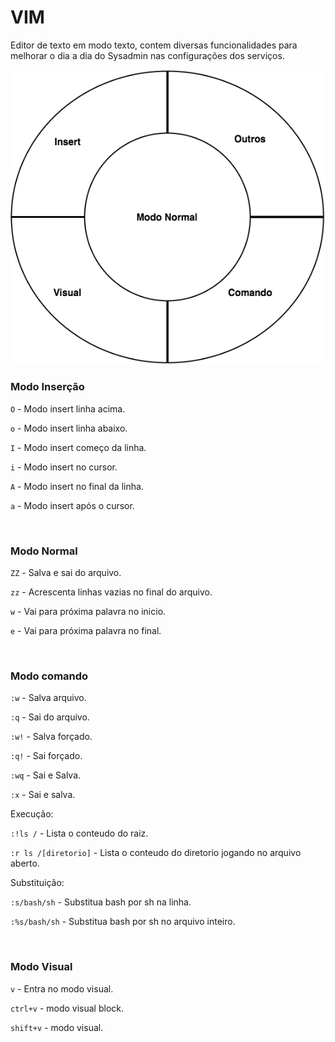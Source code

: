 # VIM

Editor de texto em modo texto, contem diversas funcionalidades para melhorar o dia a dia do Sysadmin nas configurações dos serviços.

![](./.images/img01.png)

### Modo Inserção

`O` - Modo insert linha acima.

`o` - Modo insert linha abaixo.

`I` - Modo insert começo da linha.

`i` - Modo insert no cursor.

`A` - Modo insert no final da linha.

`a` - Modo insert após o cursor.

<br>

### Modo Normal

`ZZ`          - Salva e sai do arquivo.

`zz`          - Acrescenta linhas vazias no final do arquivo.

`w`           - Vai para próxima palavra no inicio.

`e`           - Vai para próxima palavra no final.

<br>

### Modo comando

`:w`          - Salva arquivo.

`:q`          - Sai do arquivo.

`:w!`         - Salva forçado.

`:q!`         - Sai forçado.

`:wq`         - Sai e Salva.

`:x`          - Sai e salva.

Execução:

`:!ls /`      - Lista o conteudo do raiz.

`:r ls /[diretorio]`     - Lista o conteudo do diretorio jogando no arquivo aberto.

Substituição:

`:s/bash/sh`  - Substitua bash por sh na linha.

`:%s/bash/sh` - Substitua bash por sh no arquivo inteiro.

<br>

### Modo Visual

`v`               - Entra no modo visual.

`ctrl+v`          - modo visual block.

`shift+v`         - modo visual.